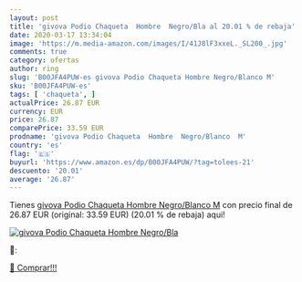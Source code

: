 ```yaml
---
layout: post
title: 'givova Podio Chaqueta  Hombre  Negro/Bla al 20.01 % de rebaja'
date: 2020-03-17 13:34:04
image: 'https://m.media-amazon.com/images/I/41J8lF3xxeL._SL200_.jpg'
comments: true
category: ofertas
author: ring
slug: 'B00JFA4PUW-es givova Podio Chaqueta Hombre Negro/Blanco M'
sku: 'B00JFA4PUW-es'
tags: [ 'chaqueta', ]
actualPrice: 26.87 EUR
currency: EUR
price: 26.87
comparePrice: 33.59 EUR
prodname: 'givova Podio Chaqueta  Hombre  Negro/Blanco  M'
country: 'es'
flag: '🇪🇸'
buyurl: 'https://www.amazon.es/dp/B00JFA4PUW/?tag=tolees-21'
descuento: '20.01'
average: '26.87'
---
```


Tienes [givova Podio Chaqueta  Hombre  Negro/Blanco  M](https://www.amazon.es/dp/B00JFA4PUW/?tag=tolees-21) con precio final de  26.87 EUR (original: 33.59 EUR) (20.01 %  de rebaja) aqui!

[![givova Podio Chaqueta  Hombre  Negro/Bla](https://m.media-amazon.com/images/I/41J8lF3xxeL._SL200_.jpg)](https://www.amazon.es/dp/B00JFA4PUW/?tag=tolees-21)

🔎:


[🛒 Comprar!!!](https://www.amazon.es/dp/B00JFA4PUW/?tag=tolees-21)

